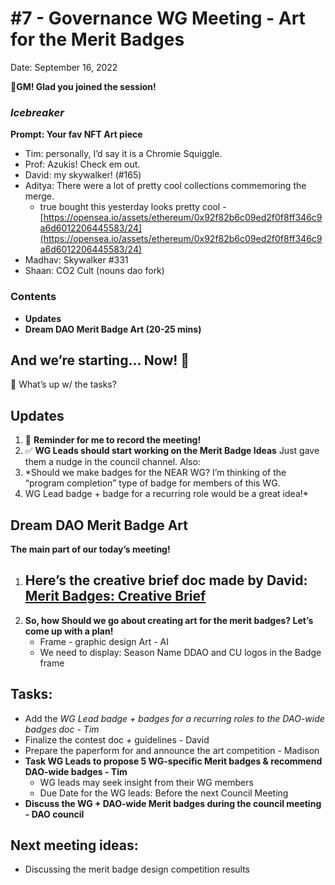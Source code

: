 # #7 - Governance WG Meeting - Art for the Merit Badges

Date: September 16, 2022

🌱**GM! Glad you joined the session!** 

### *Icebreaker*

**Prompt: Your fav NFT Art piece**

- Tim: personally, I’d say it is a Chromie Squiggle.
- Prof: Azukis!  Check em out.
- David: my skywalker! (#165)
- Aditya: There were a lot of pretty cool collections commemoring the merge.
    - true bought this yesterday looks pretty cool - [https://opensea.io/assets/ethereum/0x92f82b6c09ed2f0f8ff346c9a6d6012206445583/24](https://opensea.io/assets/ethereum/0x92f82b6c09ed2f0f8ff346c9a6d6012206445583/24)
- Madhav: Skywalker #331
- Shaan: CO2 Cult (nouns dao fork)

### Contents

- **Updates**
- **Dream DAO Merit Badge Art (20-25 mins)**

## And we’re starting... Now! 🚀

<aside>
📢 What’s up w/ the tasks?

## Updates

1. 🔴 **Reminder for me to record the meeting!**
2. ✅ **WG Leads should start working on the Merit Badge Ideas**
Just gave them a nudge in the council channel. 
Also:
1. *Should we make badges for the NEAR WG? I’m thinking of the “program completion” type of badge for members of this WG.
2. WG Lead badge + badge for a recurring role would be a great idea!*
</aside>

## Dream DAO Merit Badge Art

**The main part of our today’s meeting!** 

1. **Here’s the creative brief doc made by David: [Merit Badges: Creative Brief](https://www.notion.so/Merit-Badges-Creative-Brief-d994037cd6644e23bef30dddc40f26ae?pvs=21)** 
    - 
2. **So, how Should we go about creating art for the merit badges? Let’s come up with a plan!**
    - Frame - graphic design
    Art - AI
    - We need to display:
    Season
    Name
    DDAO and CU logos
    in the Badge frame

## Tasks:

- Add the *WG Lead badge + badges for a recurring roles to the DAO-wide badges doc - Tim*
- Finalize the contest doc + guidelines - David
- Prepare the paperform for and announce the art competition - Madison
- **Task WG Leads to propose 5 WG-specific Merit badges & recommend DAO-wide badges - Tim**
    - WG leads may seek insight from their WG members
    - Due Date for the WG leads: Before the next Council Meeting
- **Discuss the WG + DAO-wide Merit badges during the council meeting - DAO council**

## **Next meeting ideas:**

- Discussing the merit badge design competition results